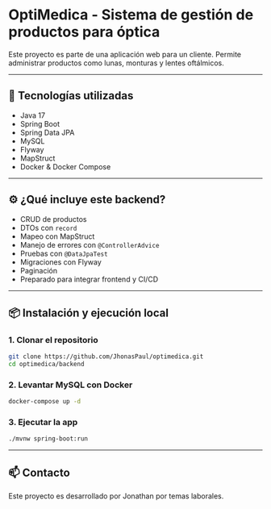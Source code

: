 
# OptiMedica - Sistema de gestión de productos para óptica

Este proyecto es parte de una aplicación web para un cliente. Permite administrar productos como lunas, 
monturas y lentes oftálmicos.

---

## 🚀 Tecnologías utilizadas

- Java 17
- Spring Boot
- Spring Data JPA
- MySQL
- Flyway
- MapStruct
- Docker & Docker Compose

---

## ⚙️ ¿Qué incluye este backend?

- CRUD de productos
- DTOs con `record`
- Mapeo con MapStruct
- Manejo de errores con `@ControllerAdvice`
- Pruebas con `@DataJpaTest`
- Migraciones con Flyway
- Paginación
- Preparado para integrar frontend y CI/CD

---

## 📦 Instalación y ejecución local

### 1. Clonar el repositorio

```bash
git clone https://github.com/JhonasPaul/optimedica.git
cd optimedica/backend
```

### 2. Levantar MySQL con Docker

```bash
docker-compose up -d
```

### 3. Ejecutar la app

```bash
./mvnw spring-boot:run
```

---

## 📫 Contacto

Este proyecto es desarrollado por Jonathan por temas laborales.
